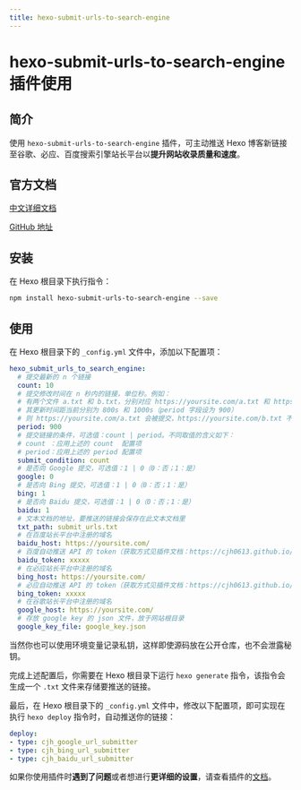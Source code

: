 ```yaml
---
title: hexo-submit-urls-to-search-engine
---
```

# hexo-submit-urls-to-search-engine 插件使用 <Badge text="@cjh0613"/> <Badge text="Finish"/>

## 简介

使用 `hexo-submit-urls-to-search-engine` 插件，可主动推送 Hexo 博客新链接至谷歌、必应、百度搜索引擎站长平台以**提升网站收录质量和速度**。

## 官方文档

[中文详细文档](https://cjh0613.github.io/blog/20200603HexoSubmitUrlsToSearchEngine.html)

[GitHub 地址](https://github.com/cjh0613/hexo-submit-urls-to-search-engine)

## 安装

在 Hexo 根目录下执行指令：

```bash
npm install hexo-submit-urls-to-search-engine --save
```

## 使用

在 Hexo 根目录下的 `_config.yml` 文件中，添加以下配置项：

```yaml
hexo_submit_urls_to_search_engine:
  # 提交最新的 n 个链接
  count: 10
  # 提交修改时间在 n 秒内的链接，单位秒。例如：
  # 有两个文件 a.txt 和 b.txt，分别对应 https://yoursite.com/a.txt 和 https://yoursite.com/b.txt
  # 其更新时间距当前分别为 800s 和 1000s（period 字段设为 900）
  # 则 https://yoursite.com/a.txt 会被提交，https://yoursite.com/b.txt 不会
  period: 900
  # 提交链接的条件，可选值：count | period。不同取值的含义如下：
  # count ：应用上述的 count  配置项
  # period：应用上述的 period 配置项
  submit_condition: count
  # 是否向 Google 提交，可选值：1 | 0（0：否；1：是）
  google: 0
  # 是否向 Bing 提交，可选值：1 | 0（0：否；1：是）
  bing: 1
  # 是否向 Baidu 提交，可选值：1 | 0（0：否；1：是）
  baidu: 1
  # 文本文档的地址，要推送的链接会保存在此文本文档里
  txt_path: submit_urls.txt
  # 在百度站长平台中注册的域名
  baidu_host: https://yoursite.com/
  # 百度自动推送 API 的 token（获取方式见插件文档：https://cjh0613.github.io/blog/20200603HexoSubmitUrlsToSearchEngine.html）
  baidu_token: xxxxx
  # 在必应站长平台中注册的域名
  bing_host: https://yoursite.com/
  # 必应自动推送 API 的 token（获取方式见插件文档：https://cjh0613.github.io/blog/20200603HexoSubmitUrlsToSearchEngine.html）
  bing_token: xxxxx
  # 在谷歌站长平台中注册的域名
  google_host: https://yoursite.com/
  # 存放 google key 的 json 文件，放于网站根目录
  google_key_file: google_key.json
```


当然你也可以使用环境变量记录私钥，这样即使源码放在公开仓库，也不会泄露秘钥。

完成上述配置后，你需要在 Hexo 根目录下运行 `hexo generate` 指令，该指令会生成一个 `.txt` 文件来存储要推送的链接。

最后，在 Hexo 根目录下的 `_config.yml` 文件中，修改以下配置项，即可实现在执行 `hexo deploy` 指令时，自动推送你的链接：

```yaml
deploy:
- type: cjh_google_url_submitter
- type: cjh_bing_url_submitter
- type: cjh_baidu_url_submitter
```

如果你使用插件时**遇到了问题**或者想进行**更详细的设置**，请查看插件的[文档](https://cjh0613.github.io/blog/20200603HexoSubmitUrlsToSearchEngine.html)。
